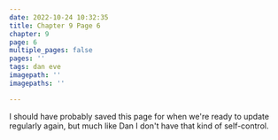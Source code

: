 ```yaml
---
date: 2022-10-24 10:32:35
title: Chapter 9 Page 6
chapter: 9
page: 6
multiple_pages: false
pages: ''
tags: dan eve
imagepath: ''
imagepaths: ''

---
```

I should have probably saved this page for when we're ready to update regularly again, but much like Dan I don't have that kind of self-control.